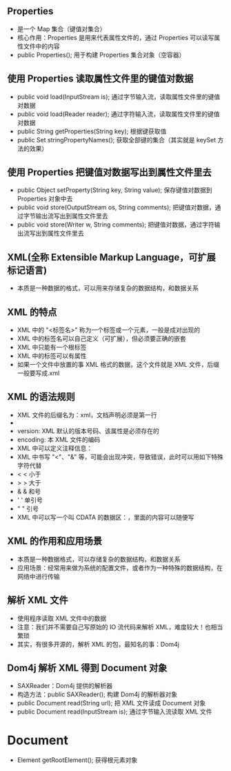 ## Properties
* 是一个 Map 集合（键值对集合）
* 核心作用：Properties 是用来代表属性文件的，通过 Properties 可以读写属性文件中的内容
* public Properties(); 用于构建 Properties 集合对象（空容器）

## 使用 Properties 读取属性文件里的键值对数据
* public void load(InputStream is); 通过字节输入流，读取属性文件里的键值对数据
* public void load(Reader reader); 通过字符输入流，读取属性文件里的键值对数据
* public String getProperties(String key); 根据键获取值
* public Set<String> stringPropertyNames(); 获取全部键的集合（其实就是 keySet 方法的效果）

## 使用 Properties 把键值对数据写出到属性文件里去
* public Object setProperty(String key, String value); 保存键值对数据到 Properties 对象中去
* public void store(OutputStream os, String comments); 把键值对数据，通过字节输出流写出到属性文件里去
* public void store(Writer w, String comments); 把键值对数据，通过字符输出流写出到属性文件里去

## XML(全称 Extensible Markup Language，可扩展标记语言)
* 本质是一种数据的格式，可以用来存储复杂的数据结构，和数据关系

## XML 的特点
* XML 中的 "<标签名>" 称为一个标签或一个元素，一般是成对出现的
* XML 中的标签名可以自己定义（可扩展），但必须要正确的嵌套
* XML 中只能有一个根标签
* XML 中的标签可以有属性
* 如果一个文件中放置的事 XML 格式的数据，这个文件就是 XML 文件，后缀一般要写成.xml

## XML 的语法规则
* XML 文件的后缀名为：xml，文档声明必须是第一行
* <? xml version="1.0" encoding="UTF-8" ?>
* version: XML 默认的版本号码、该属性是必须存在的
* encoding: 本 XML 文件的编码
* XML 中可以定义注释信息：<!-- 注释内容 -->
* XML 中书写 "<"、"&" 等，可能会出现冲突，导致错误，此时可以用如下特殊字符代替
* &lt; < 小于
* &gt; > 大于
* &amp; & 和号
* &apos; ' 单引号
* &quot; " 引号
* XML 中可以写一个叫 CDATA 的数据区：<![CDATA[...内容...]]>，里面的内容可以随便写

## XML 的作用和应用场景
* 本质是一种数据格式，可以存储复杂的数据结构，和数据关系
* 应用场景：经常用来做为系统的配置文件，或者作为一种特殊的数据结构，在网络中进行传输

## 解析 XML 文件
* 使用程序读取 XML 文件中的数据
* 注意：我们并不需要自己写原始的 IO 流代码来解析 XML，难度较大！也相当繁琐
* 其实，有很多开源的，解析 XML 的包，最知名的事：Dom4j

## Dom4j 解析 XML 得到 Document 对象
* SAXReader：Dom4j 提供的解析器
* 构造方法：public SAXReader(); 构建 Dom4j 的解析器对象
* public Document read(String url); 把 XML 文件读成 Document 对象
* public Document read(InputStream is); 通过字节输入流读取 XML 文件

# Document
* Element getRootElement(); 获得根元素对象